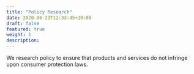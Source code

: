 ```yaml
---
title: "Policy Research"
date: 2020-06-23T12:33:45+10:00
draft: false
featured: true
weight: 1
description: 
---
```


We research policy to ensure that products and services do not infringe upon consumer protection laws.  

